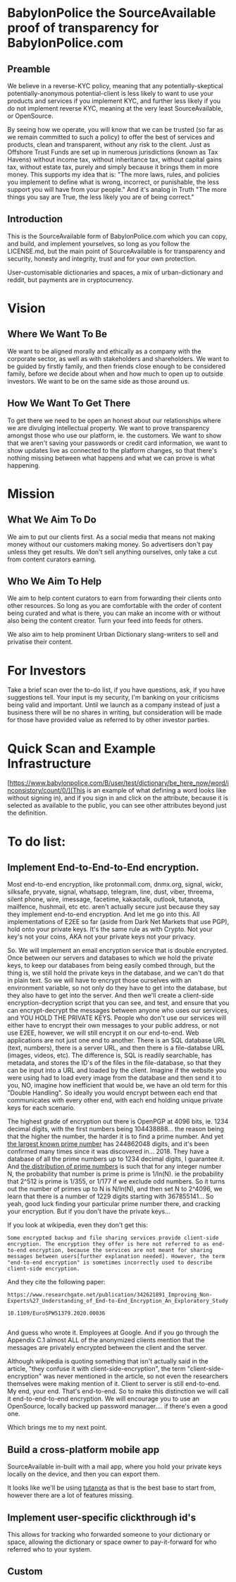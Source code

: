 # BabylonPolice the SourceAvailable proof of transparency for BabylonPolice.com

## Preamble

We believe in a reverse-KYC policy, meaning that any potentially-skeptical potentially-anonymous potential-client is less likely to want to use your products and services if you implement KYC, and further less likely if you do not implement reverse KYC, meaning at the very least SourceAvailable, or OpenSource.

By seeing how we operate, you will know that we can be trusted (so far as we remain committed to such a policy) to offer the best of services and products, clean and transparent, without any risk to the client. Just as Offshore Trust Funds are set up in numerous jurisdictions (known as Tax Havens) without income tax, without inheritance tax, without capital gains tax, without estate tax, purely and simply because it brings them in more money. This supports my idea that is: "The more laws, rules, and policies you implement to define what is wrong, incorrect, or punishable, the less support you will have from your people." And it's analog in Truth "The more things you say are True, the less likely you are of being correct."

## Introduction

This is the SourceAvailable form of BabylonPolice.com which you can copy, and build, and implement yourselves, so long as you follow the LICENSE.md, but the main point of SourceAvailable is for transparency and security, honesty and integrity, trust and for your own protection.

User-customisable dictionaries and spaces, a mix of urban-dictionary and reddit, but payments are in cryptocurrency.


# Vision

## Where We Want To Be

We want to be aligned morally and ethically as a company with the corporate sector, as well as with stakeholders and shareholders. We want to be guided by firstly family, and then friends close enough to be considered family, before we decide about when and how much to open up to outside investors. We want to be on the same side as those around us.

## How We Want To Get There

To get there we need to be open an honest about our relationships where we are divulging intellectual property. We want to prove transparency amongst those who use our platform, ie. the customers. We want to show that we aren't saving your passwords or credit card information, we want to show updates live as connected to the platform changes, so that there's nothing missing between what happens and what we can prove is what happening.

# Mission

## What We Aim To Do

We aim to put our clients first. As a social media that means not making money without our customers making money. So advertisers don't pay unless they get results. We don't sell anything ourselves, only take a cut from content curators earning.

## Who We Aim To Help

We aim to help content curators to earn from forwarding their clients onto other resources. So long as you are comfortable with the order of content being curated and what is there, you can make an income with or without also being the content creator. Turn your feed into feeds for others.

We also aim to help prominent Urban Dictionary slang-writers to sell and privatise their content.

# For Investors

Take a brief scan over the to-do list, if you have questions, ask, if you have suggestions tell. Your input is my security, I'm banking on your criticisms being valid and important. Until we launch as a company instead of just a business there will be no shares in writing, but consideration will be made for those have provided value as referred to by other investor parties.

# Quick Scan and Example Infrastructure

[https://www.babylonpolice.com/B/user/test/dictionary/be_here_now/word/inconsistory/count/0/](This is an example of what defining a word looks like without signing in), and if you sign in and click on the attribute, because it is selected as available to the public, you can see other attributes beyond just the definition.

# To do list:

## Implement End-to-End-to-End encryption.

Most end-to-end encryption, like protonmail.com, dnmx.org, signal, wickr, silksafe, pryvate, signal, whatsapp, telegram, line, dust, viber, threema, silent phone, wire, imessage, facetime, kakaotalk, outlook, tutanota, mailfence, hushmail, etc etc. aren't actually secure just because they say they implement end-to-end encryption. And let me go into this. All implementations of E2EE so far (aside from Dark Net Markets that use PGP), hold onto your private keys. It's the same rule as with Crypto. Not your key's not your coins, AKA not your private keys not your privacy.

So. We will implement an email encryption service that is double encrypted. Once between our servers and databases to which we hold the private keys, to keep our databases from being easily combed through, but the thing is, we still hold the private keys in the database, and we can't do that in plain text. So we will have to encrypt those ourselves with an environment variable, so not only do they have to get into the database, but they also have to get into the server. And then we'll create a client-side encryption-decryption script that you can see, and test, and ensure that you can encrypt-decrypt the messages between anyone who uses our services, and YOU HOLD THE PRIVATE KEYS. People who don't use our services will either have to encrypt their own messages to your public address, or not use E2EE, however, we will still encrypt it on our end-to-end. Web applications are not just one end to another. There is an SQL database URL (text, numbers), there is a server URL, and then there is a file-databse URL (images, videos, etc). The difference is, SQL is readily searchable, has metadata, and stores the ID's of the files in the file-database, so that they can be input into a URL and loaded by the client. Imagine if the website you were using had to load every image from the database and then send it to you, NO, imagine how inefficient that would be, we have an old term for this "Double Handling". So ideally you would encrypt between each end that communicates with every other end, with each end holding unique private keys for each scenario.

The highest grade of encryption out there is OpenPGP at 4096 bits, ie. 1234 decimal digits, with the first numbers being 104438888... the reason being that the higher the number, the harder it is to find a prime number. And yet [the largest known prime number](https://primes.utm.edu/curios/page.php?number_id=12089) has 244862048 digits, and it's been confirmed many times since it was discovered in... 2018. They have a database of all the prime numbers up to 1234 decimal digits, I guarantee it. And [the distribution of prime numbers](https://brilliant.org/wiki/distribution-of-primes/) is such that for any integer number N, the probability that number is prime is prime is 1/ln(N). ie the probability that 2^512 is prime is 1/355, or 1/177 if we exclude odd numbers. So it turns out the number of primes up to N is N/ln(N), and then set N to 2^4096, we learn that there is a number of 1229 digits starting with 367855141... So yeah, good luck finding your particular prime number there, and cracking your encryption. But if you don't have the private keys...


If you look at wikipedia, even they don't get this:

```
Some encrypted backup and file sharing services provide client-side encryption. The encryption they offer is here not referred to as end-to-end encryption, because the services are not meant for sharing messages between users[further explanation needed]. However, the term "end-to-end encryption" is sometimes incorrectly used to describe client-side encryption.
```
And they cite the following paper:
```
https://www.researchgate.net/publication/342621891_Improving_Non-Experts%27_Understanding_of_End-to-End_Encryption_An_Exploratory_Study

10.1109/EuroSPW51379.2020.00036


```
And guess who wrote it. Employees at Google. And if you go through the Appendix C.1 almost ALL of the anonymized clients mention that the messages are privately encrypted between the client and the server. 

Although wikipedia is quoting something that isn't actually said in the article, "they confuse it with client-side-encryption", the term "client-side-encryption" was never mentioned in the article, so not even the researchers themselves were making mention of it. Client to server is still end-to-end. My end, your end. That's end-to-end. So to make this distinction we will call it end-to-end-to-end encryption. We will encourage you to use an OpenSource, locally backed up password manager.... if there's even a good one.

Which brings me to my next point.

## Build a cross-platform mobile app

SourceAvailable in-built with a mail app, where you hold your private keys locally on the device, and then you can export them.

It looks like we'll be using [tutanota](https://github.com/tutao/tutanota) as that is the best base to start from, however there are a lot of features missing.

## Implement user-specific clickthrough id's

This allows for tracking who forwarded someone to your dictionary or space, allowing the dictionary or space owner to pay-it-forward for who referred who to your system.

## Custom 
